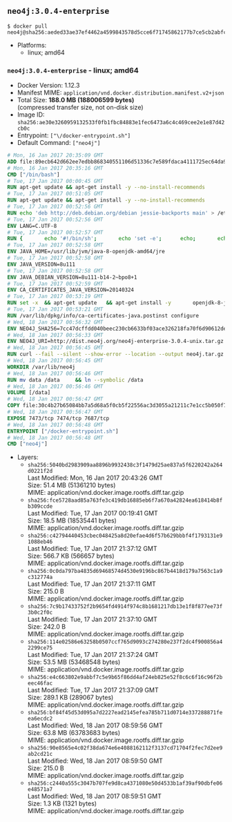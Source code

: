 ## `neo4j:3.0.4-enterprise`

```console
$ docker pull neo4j@sha256:aeded33ae37ef4462a4599843578d5cce6f71745862177b7ce5cb2abfcb5d01b
```

-	Platforms:
	-	linux; amd64

### `neo4j:3.0.4-enterprise` - linux; amd64

-	Docker Version: 1.12.3
-	Manifest MIME: `application/vnd.docker.distribution.manifest.v2+json`
-	Total Size: **188.0 MB (188006599 bytes)**  
	(compressed transfer size, not on-disk size)
-	Image ID: `sha256:ae30e3260959132533f0fb1fbc84883e1fec6473a6c4c469cee2e1e87d42cb0c`
-	Entrypoint: `["\/docker-entrypoint.sh"]`
-	Default Command: `["neo4j"]`

```dockerfile
# Mon, 16 Jan 2017 20:35:09 GMT
ADD file:89ecb642d662ee7edbb868340551106d51336c7e589fdaca4111725ec64da957 in / 
# Mon, 16 Jan 2017 20:35:16 GMT
CMD ["/bin/bash"]
# Tue, 17 Jan 2017 00:00:45 GMT
RUN apt-get update && apt-get install -y --no-install-recommends 		ca-certificates 		curl 		wget 	&& rm -rf /var/lib/apt/lists/*
# Tue, 17 Jan 2017 00:51:05 GMT
RUN apt-get update && apt-get install -y --no-install-recommends 		bzip2 		unzip 		xz-utils 	&& rm -rf /var/lib/apt/lists/*
# Tue, 17 Jan 2017 00:52:56 GMT
RUN echo 'deb http://deb.debian.org/debian jessie-backports main' > /etc/apt/sources.list.d/jessie-backports.list
# Tue, 17 Jan 2017 00:52:56 GMT
ENV LANG=C.UTF-8
# Tue, 17 Jan 2017 00:52:57 GMT
RUN { 		echo '#!/bin/sh'; 		echo 'set -e'; 		echo; 		echo 'dirname "$(dirname "$(readlink -f "$(which javac || which java)")")"'; 	} > /usr/local/bin/docker-java-home 	&& chmod +x /usr/local/bin/docker-java-home
# Tue, 17 Jan 2017 00:52:58 GMT
ENV JAVA_HOME=/usr/lib/jvm/java-8-openjdk-amd64/jre
# Tue, 17 Jan 2017 00:52:58 GMT
ENV JAVA_VERSION=8u111
# Tue, 17 Jan 2017 00:52:58 GMT
ENV JAVA_DEBIAN_VERSION=8u111-b14-2~bpo8+1
# Tue, 17 Jan 2017 00:52:59 GMT
ENV CA_CERTIFICATES_JAVA_VERSION=20140324
# Tue, 17 Jan 2017 00:53:19 GMT
RUN set -x 	&& apt-get update 	&& apt-get install -y 		openjdk-8-jre-headless="$JAVA_DEBIAN_VERSION" 		ca-certificates-java="$CA_CERTIFICATES_JAVA_VERSION" 	&& rm -rf /var/lib/apt/lists/* 	&& [ "$JAVA_HOME" = "$(docker-java-home)" ]
# Tue, 17 Jan 2017 00:53:21 GMT
RUN /var/lib/dpkg/info/ca-certificates-java.postinst configure
# Wed, 18 Jan 2017 00:56:32 GMT
ENV NEO4J_SHA256=7cc47dcffdd040beec230cb6633bf03ace326218fa70f6d90612de057a6d61e2
# Wed, 18 Jan 2017 00:56:33 GMT
ENV NEO4J_URI=http://dist.neo4j.org/neo4j-enterprise-3.0.4-unix.tar.gz
# Wed, 18 Jan 2017 00:56:45 GMT
RUN curl --fail --silent --show-error --location --output neo4j.tar.gz $NEO4J_URI     && echo "$NEO4J_SHA256 neo4j.tar.gz" | sha256sum --check --quiet -     && tar --extract --file neo4j.tar.gz --directory /var/lib     && mv /var/lib/neo4j-* /var/lib/neo4j     && rm neo4j.tar.gz
# Wed, 18 Jan 2017 00:56:45 GMT
WORKDIR /var/lib/neo4j
# Wed, 18 Jan 2017 00:56:46 GMT
RUN mv data /data     && ln --symbolic /data
# Wed, 18 Jan 2017 00:56:46 GMT
VOLUME [/data]
# Wed, 18 Jan 2017 00:56:47 GMT
COPY file:30c4b27b65084bb7a5d68a5f0cb5f22556ac3d3055a21211c7e1cc5b050f77f4 in /docker-entrypoint.sh 
# Wed, 18 Jan 2017 00:56:47 GMT
EXPOSE 7473/tcp 7474/tcp 7687/tcp
# Wed, 18 Jan 2017 00:56:48 GMT
ENTRYPOINT ["/docker-entrypoint.sh"]
# Wed, 18 Jan 2017 00:56:48 GMT
CMD ["neo4j"]
```

-	Layers:
	-	`sha256:5040bd2983909aa8896b9932438c3f1479d25ae837a5f6220242a264d0221f2d`  
		Last Modified: Mon, 16 Jan 2017 20:43:26 GMT  
		Size: 51.4 MB (51361210 bytes)  
		MIME: application/vnd.docker.image.rootfs.diff.tar.gzip
	-	`sha256:fce5728aad85a763fe3c419db16885eb6f7a670a42824ea618414b8fb309ccde`  
		Last Modified: Tue, 17 Jan 2017 00:19:41 GMT  
		Size: 18.5 MB (18535441 bytes)  
		MIME: application/vnd.docker.image.rootfs.diff.tar.gzip
	-	`sha256:c42794440453cbec048425a8d20efae4d6f57b629bbbf4f1793131e91088eb46`  
		Last Modified: Tue, 17 Jan 2017 21:37:12 GMT  
		Size: 566.7 KB (566657 bytes)  
		MIME: application/vnd.docker.image.rootfs.diff.tar.gzip
	-	`sha256:0c0da797ba4835d69468574d4530e9196bc867b4418d179a7563c1a9c312774a`  
		Last Modified: Tue, 17 Jan 2017 21:37:11 GMT  
		Size: 215.0 B  
		MIME: application/vnd.docker.image.rootfs.diff.tar.gzip
	-	`sha256:7c9b17433752f2b9654fd4914f974c8b1681217db13e1f8f877ee73f3b0c2f0c`  
		Last Modified: Tue, 17 Jan 2017 21:37:10 GMT  
		Size: 242.0 B  
		MIME: application/vnd.docker.image.rootfs.diff.tar.gzip
	-	`sha256:114e02586e63258b0507ccf765d9093c274280e237f2dc4f900856a42299ce75`  
		Last Modified: Tue, 17 Jan 2017 21:37:24 GMT  
		Size: 53.5 MB (53468548 bytes)  
		MIME: application/vnd.docker.image.rootfs.diff.tar.gzip
	-	`sha256:e4c663802e9abbf7c5e9b65f86dd4af24eb825e52f8c6c6f16c96f2beec46fac`  
		Last Modified: Tue, 17 Jan 2017 21:37:09 GMT  
		Size: 289.1 KB (289067 bytes)  
		MIME: application/vnd.docker.image.rootfs.diff.tar.gzip
	-	`sha256:bf84f45d53d095a7d2227ead2145efea785b711d0714e337288871feea6ecdc2`  
		Last Modified: Wed, 18 Jan 2017 08:59:56 GMT  
		Size: 63.8 MB (63783683 bytes)  
		MIME: application/vnd.docker.image.rootfs.diff.tar.gzip
	-	`sha256:90e8565e4c02f38da674e6e4088162112f3137cd71704f2fec7d2ee9ab2cd21c`  
		Last Modified: Wed, 18 Jan 2017 08:59:50 GMT  
		Size: 215.0 B  
		MIME: application/vnd.docker.image.rootfs.diff.tar.gzip
	-	`sha256:c2440a555c3047b707fe9d8ca4371080e50d4533b1af39af90dbfe06e48571a7`  
		Last Modified: Wed, 18 Jan 2017 08:59:51 GMT  
		Size: 1.3 KB (1321 bytes)  
		MIME: application/vnd.docker.image.rootfs.diff.tar.gzip
